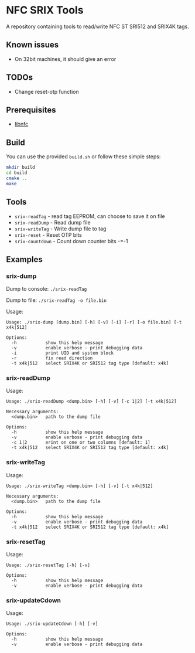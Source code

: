 # NFC SRIX Tools
A repository containing tools to read/write NFC ST SRI512 and SRIX4K tags.

## Known issues
* On 32bit machines, it should give an error

## TODOs
* Change reset-otp function

## Prerequisites
* [libnfc](https://github.com/nfc-tools/libnfc)

## Build
You can use the provided `build.sh` or follow these simple steps:
```bash
mkdir build
cd build
cmake ..
make
```

## Tools
* `srix-readTag` - read tag EEPROM, can choose to save it on file
* `srix-readDump` - Read dump file
* `srix-writeTag` - Write dump file to tag
* `srix-reset` - Reset OTP bits
* `srix-countdown` - Count down counter bits -=-1

## Examples
### srix-dump
Dump to console: `./srix-readTag`

Dump to file: `./srix-readTag -o file.bin`

Usage:
```text
Usage: ./srix-dump [dump.bin] [-h] [-v] [-i] [-r] [-o file.bin] [-t x4k|512]

Options:
  -h           show this help message
  -v           enable verbose - print debugging data
  -i           print UID and system block
  -r           fix read direction
  -t x4k|512   select SRIX4K or SRI512 tag type [default: x4k]
```

### srix-readDump
Usage:
```text
Usage: ./srix-readDump <dump.bin> [-h] [-v] [-c 1|2] [-t x4k|512]

Necessary arguments:
  <dump.bin>   path to the dump file

Options:
  -h           show this help message
  -v           enable verbose - print debugging data
  -c 1|2       erint on one or two columns [default: 1]
  -t x4k|512   select SRIX4K or SRI512 tag type [default: x4k]
```

### srix-writeTag
Usage:
```text
Usage: ./srix-writeTag <dump.bin> [-h] [-v] [-t x4k|512]

Necessary arguments:
  <dump.bin>   path to the dump file

Options:
  -h           show this help message
  -v           enable verbose - print debugging data
  -t x4k|512   select SRIX4K or SRI512 tag type [default: x4k]
```

### srix-resetTag
Usage:
```text
Usage: ./srix-resetTag [-h] [-v]

Options:
  -h           show this help message
  -v           enable verbose - print debugging data
```

### srix-updateCdown
Usage:
```text
Usage: ./srix-updateCdown [-h] [-v]

Options:
  -h           show this help message
  -v           enable verbose - print debugging data
```
